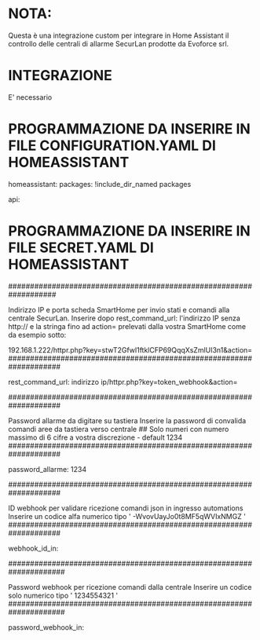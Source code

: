 # NOTA:

Questa è una integrazione custom per integrare in Home Assistant il controllo delle centrali di allarme SecurLan prodotte da Evoforce srl.

# INTEGRAZIONE

E' necessario 



# PROGRAMMAZIONE DA INSERIRE IN FILE CONFIGURATION.YAML DI HOMEASSISTANT

homeassistant:
  packages: !include_dir_named packages

api:



# PROGRAMMAZIONE DA INSERIRE IN FILE SECRET.YAML DI HOMEASSISTANT

###################################################################

Indirizzo IP e porta scheda SmartHome per invio stati e comandi alla centrale SecurLan.
Inserire dopo  rest_command_url:  l'indirizzo IP senza http:// e la stringa fino ad action=  prelevati dalla vostra SmartHome come da esempio sotto:

192.168.1.222/httpr.php?key=stwT2Gfwl1ftklCFP69QqqXsZmlUI3n1&action=
####################################################################

rest_command_url: indirizzo ip/httpr.php?key=token_webhook&action=

####################################################################

Password allarme da digitare su tastiera
Inserire la password di convalida comandi aree da tastiera verso centrale ##
Solo numeri con numero massimo di 6 cifre a vostra discrezione - default 1234
####################################################################

password_allarme: 1234

####################################################################

ID webhook per validare ricezione comandi json in ingresso automations
Inserire un codice alfa numerico tipo ' -WvovUayJo0t8MF5qWVIxNMGZ '
####################################################################

webhook_id_in:

#####################################################################

Password webhook per ricezione comandi dalla centrale
Inserire un codice solo numerico tipo ' 1234554321 '
#####################################################################

password_webhook_in: 


